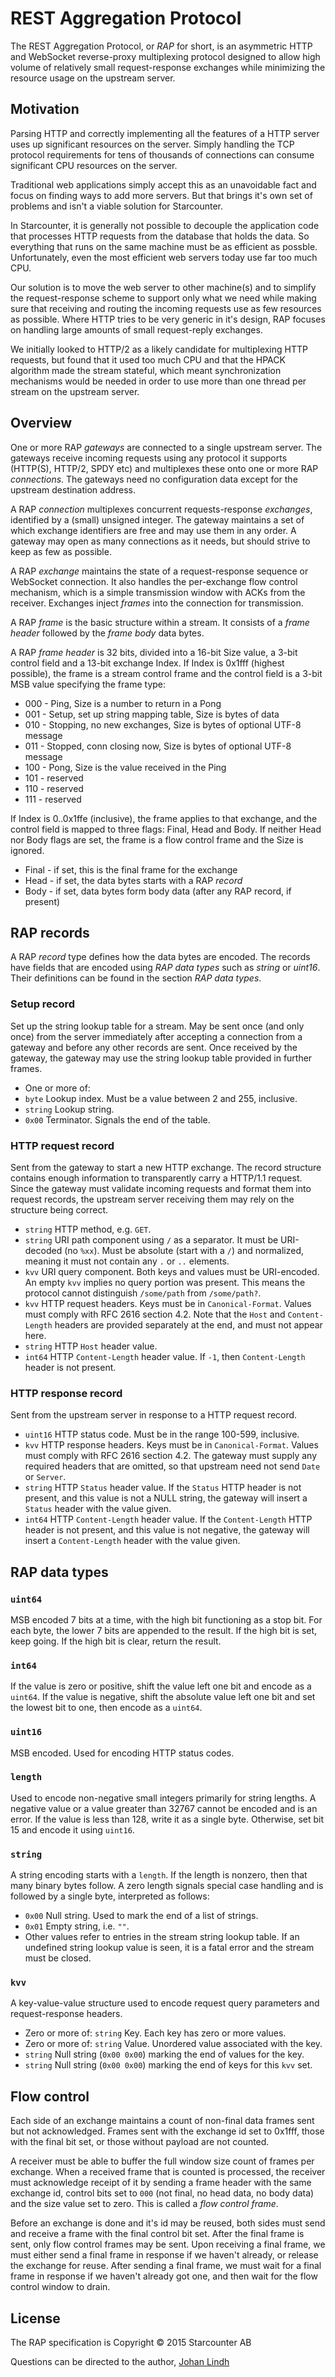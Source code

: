 # REST Aggregation Protocol

The REST Aggregation Protocol, or *RAP* for short, is an asymmetric HTTP and WebSocket reverse-proxy multiplexing protocol designed to allow high volume of relatively small request-response exchanges while minimizing the resource usage on the upstream server.

## Motivation

Parsing HTTP and correctly implementing all the features of a HTTP server uses up significant resources on the server. Simply handling the TCP protocol requirements for tens of thousands of connections can consume significant CPU resources on the server.

Traditional web applications simply accept this as an unavoidable fact and focus on finding ways to add more servers. But that brings it's own set of problems and isn't a viable solution for Starcounter.

In Starcounter, it is generally not possible to decouple the application code that processes HTTP requests from the database that holds the data. So everything that runs on the same machine must be as efficient as possble. Unfortunately, even the most efficient web servers today use far too much CPU.

Our solution is to move the web server to other machine(s) and to simplify the request-response scheme to support only what we need while making sure that receiving and routing the incoming requests use as few resources as possible. Where HTTP tries to be very generic in it's design, RAP focuses on handling large amounts of small request-reply exchanges.

We initially looked to HTTP/2 as a likely candidate for multiplexing HTTP requests, but found that it used too much CPU and that the HPACK algorithm made the stream stateful, which meant synchronization mechanisms would be needed in order to use more than one thread per stream on the upstream server.

## Overview

One or more RAP *gateways* are connected to a single upstream server. The gateways receive incoming requests using any protocol it supports (HTTP(S), HTTP/2, SPDY etc) and multiplexes these onto one or more RAP *connections*. The gateways need no configuration data except for the upstream destination address.

A RAP *connection* multiplexes concurrent requests-response *exchanges*, identified by a (small) unsigned integer. The gateway maintains a set of which exchange identifiers are free and may use them in any order. A gateway may open as many connections as it needs, but should strive to keep as few as possible.

A RAP *exchange* maintains the state of a request-response sequence or WebSocket connection. It also handles the per-exchange flow control mechanism, which is a simple transmission window with ACKs from the receiver. Exchanges inject *frames* into the connection for transmission.

A RAP *frame* is the basic structure within a stream. It consists of a *frame header* followed by the *frame body* data bytes.

A RAP *frame header* is 32 bits, divided into a 16-bit Size value, a 3-bit control field and a 13-bit exchange Index. If Index is 0x1fff (highest possible), the frame is a stream control frame and the control field is a 3-bit MSB value specifying the frame type:
* 000 - Ping, Size is a number to return in a Pong
* 001 - Setup, set up string mapping table, Size is bytes of data
* 010 - Stopping, no new exchanges, Size is bytes of optional UTF-8 message
* 011 - Stopped, conn closing now, Size is bytes of optional UTF-8 message
* 100 - Pong, Size is the value received in the Ping
* 101 - reserved
* 110 - reserved
* 111 - reserved

If Index is 0..0x1ffe (inclusive), the frame applies to that exchange, and the control field is mapped to three flags: Final, Head and Body. If neither Head nor Body flags are set, the frame is a flow control frame and the Size is ignored.
* Final - if set, this is the final frame for the exchange
* Head - if set, the data bytes starts with a RAP *record*
* Body - if set, data bytes form body data (after any RAP record, if present)

## RAP records

A RAP *record* type defines how the data bytes are encoded. The records have fields that are encoded using *RAP data types* such as *string* or *uint16*. Their definitions can be found in the section *RAP data types*.

### Setup record

Set up the string lookup table for a stream. May be sent once (and only once) from the server immediately after accepting a connection from a gateway and before any other records are sent. Once received by the gateway, the gateway may use the string lookup table provided in further frames.
* One or more of:
 * `byte` Lookup index. Must be a value between 2 and 255, inclusive.
 * `string` Lookup string.
* `0x00` Terminator. Signals the end of the table.

### HTTP request record

Sent from the gateway to start a new HTTP exchange. The record structure contains enough information to transparently carry a HTTP/1.1 request. Since the gateway must validate incoming requests and format them into request records, the upstream server receiving them may rely on the structure being correct.
* `string` HTTP method, e.g. `GET`.
* `string` URI path component using `/` as a separator. It must be URI-decoded (no `%xx`). Must be absolute (start with a `/`) and normalized, meaning it must not contain any `.` or `..` elements.
* `kvv` URI query component. Both keys and values must be URI-encoded. An empty `kvv` implies no query portion was present. This means the protocol cannot distinguish `/some/path` from `/some/path?`.
* `kvv` HTTP request headers. Keys must be in `Canonical-Format`. Values must comply with RFC 2616 section 4.2. Note that the `Host` and `Content-Length` headers are provided separately at the end, and must not appear here.
* `string` HTTP `Host` header value.
* `int64` HTTP `Content-Length` header value. If `-1`, then `Content-Length` header is not present.

### HTTP response record

Sent from the upstream server in response to a HTTP request record.
* `uint16` HTTP status code. Must be in the range 100-599, inclusive.
* `kvv` HTTP response headers. Keys must be in `Canonical-Format`. Values must comply with RFC 2616 section 4.2. The gateway must supply any required headers that are omitted, so that upstream need not send `Date` or `Server`.
* `string` HTTP `Status` header value. If the `Status` HTTP header is not present, and this value is not a NULL string, the gateway will insert a `Status` header with the value given.
* `int64` HTTP `Content-Length` header value. If the `Content-Length` HTTP header is not present, and this value is not negative, the gateway will insert a `Content-Length` header with the value given.

## RAP data types

### `uint64`

MSB encoded 7 bits at a time, with the high bit functioning as a stop bit. For each byte, the lower 7 bits are appended to the result. If the high bit is set, keep going. If the high bit is clear, return the result.

### `int64`

If the value is zero or positive, shift the value left one bit and encode as a `uint64`.
If the value is negative, shift the absolute value left one bit and set the lowest bit to one, then encode as a `uint64`.

### `uint16`

MSB encoded. Used for encoding HTTP status codes.

### `length`

Used to encode non-negative small integers primarily for string lengths.
A negative value or a value greater than 32767 cannot be encoded and is an error.
If the value is less than 128, write it as a single byte.
Otherwise, set bit 15 and encode it using `uint16`.

### `string`

A string encoding starts with a `length`. If the length is nonzero, then that many binary bytes follow.
A zero length signals special case handling and is followed by a single byte, interpreted as follows:
* `0x00` Null string. Used to mark the end of a list of strings.
* `0x01` Empty string, i.e. `""`.
* Other values refer to entries in the stream string lookup table. If an undefined string lookup value is seen, it is a fatal error and the stream must be closed.

### `kvv`

A key-value-value structure used to encode request query parameters and request-response headers.
* Zero or more of: `string` Key. Each key has zero or more values.
 * Zero or more of: `string` Value. Unordered value associated with the key.
 * `string` Null string (`0x00 0x00`) marking the end of values for the key.
* `string` Null string (`0x00 0x00`) marking the end of keys for this `kvv` set.

## Flow control

Each side of an exchange maintains a count of non-final data frames sent but not acknowledged. Frames sent with the exchange id set to 0x1fff, those with the final bit set, or those without payload are not counted.

A receiver must be able to buffer the full window size count of frames per exchange. When a received frame that is counted is processed, the receiver must acknowledge receipt of it by sending a frame header with the same exchange id, control bits set to `000` (not final, no head data, no body data) and the size value set to zero. This is called a *flow control frame*.

Before an exchange is done and it's id may be reused, both sides must send and receive a frame with the final control bit set. After the final frame is sent, only flow control frames may be sent. Upon receiving a final frame, we must either send a final frame in response if we haven't already, or release the exchange for reuse. After sending a final frame, we must wait for a final frame in response if we haven't already got one, and then wait for the flow control window to drain.

## License

The RAP specification is Copyright :copyright: 2015 Starcounter AB

Questions can be directed to the author, [Johan Lindh](https://github.com/linkdata)

